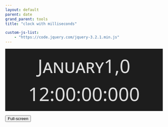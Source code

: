 ```yaml
---
layout: default
parent: date
grand_parent: tools
title: "clock with milliseconds"

custom-js-list:
    - "https://code.jquery.com/jquery-3.2.1.min.js"
---
```

<style>
#clockbg {
  position: relative;
  background-color:#1d1d1d;
  width: 100%;
  height: 200px;
}
#clock {
  color: #ddd;
  font: small-caps lighter 60px/150% "Segoe UI",
	Frutiger, "Frutiger Linotype", "Dejavu Sans",
	"Helvetica Neue", Arial, sans-serif;
  position: absolute;
  top: 50%; left: 50%;
  transform: translate(-50%, -50%);
  text-align: center;
}
</style>

<div id="clockbg"><div id="clock"><span id="mon">January</span><span id="d">1</span>,<span id="y">0</span><br/><span id="h">12</span>:<span id="m">00</span>:<span id="s">00</span>:<span id="mi">000</span></div></div>

<button onclick="openFullscreen();" class="btn btn-green float-right">Full-screen</button>

<script>
var elem = document.getElementById("clockbg");
function openFullscreen() {
  if (elem.requestFullscreen) {
    elem.requestFullscreen();
  } else if (elem.webkitRequestFullscreen) { /* Safari */
    elem.webkitRequestFullscreen();
  } else if (elem.msRequestFullscreen) { /* IE11 */
    elem.msRequestFullscreen();
  }
}

/* based on codepen.io/jasonleewilson/pen/gPrxwX */
Number.prototype.pad = function(n) {
  for (var r = this.toString(); r.length < n; r = 0 + r);
  return r;
};
function updateClock() {
  var now = new Date();
  var milli = now.getMilliseconds(),
    sec = now.getSeconds(),
    min = now.getMinutes(),
    hou = now.getHours(),
    mo = now.getMonth(),
    dy = now.getDate(),
    yr = now.getFullYear();
  var months = ["January", "February", "March", "April", "May", "June", "July", "August", "September", "October", "November", "December"];
  var tags = ["mon", "d", "y", "h", "m", "s", "mi"],
    corr = [months[mo], dy, yr, hou.pad(2), min.pad(2), sec.pad(2), milli.pad(3)];
  for (var i = 0; i < tags.length; i++)
    document.getElementById(tags[i]).firstChild.nodeValue = corr[i];
}
  updateClock();
  window.setInterval("updateClock()", 1);
</script>
